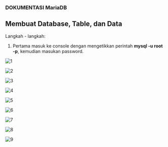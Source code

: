### DOKUMENTASI MariaDB ###

## Membuat Database, Table, dan Data ##
Langkah - langkah:

1. Pertama masuk ke console dengan mengetikkan perintah **mysql -u root -p**, kemudian masukan password.
  
![1](https://github.com/nitarosiana/DokumentasiKP/blob/master/02-05/Latihan/1.PNG)


![2](https://github.com/nitarosiana/DokumentasiKP/blob/master/02-05/Latihan/2.PNG)


![3](https://github.com/nitarosiana/DokumentasiKP/blob/master/02-05/Latihan/3.PNG)


![4](https://github.com/nitarosiana/DokumentasiKP/blob/master/02-05/Latihan/4.PNG)


![5](https://github.com/nitarosiana/DokumentasiKP/blob/master/02-05/Latihan/5.PNG)


![6](https://github.com/nitarosiana/DokumentasiKP/blob/master/02-05/Latihan/6.PNG)


![7](https://github.com/nitarosiana/DokumentasiKP/blob/master/02-05/Latihan/7.PNG)


![8](https://github.com/nitarosiana/DokumentasiKP/blob/master/02-05/Latihan/8.PNG)


![9](https://github.com/nitarosiana/DokumentasiKP/blob/master/02-05/Latihan/9.PNG)
